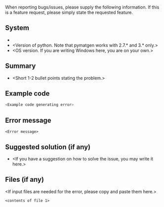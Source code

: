 When reporting bugs/issues, please supply the following information. If this 
is a feature request, please simply state the requested feature.

## System

* <Version of pymatgen>
* <Version of python. Note that pymatgen works with 2.7.* and 3.* only.>
* <OS version. If you are writing Windows here, you are on your own.> 

## Summary

* <Short 1-2 bullet points stating the problem.>

## Example code

```python
<Example code generating error>
```

## Error message

```
<Error message>
```

## Suggested solution (if any)

* <If you have a suggestion on how to solve the issue, you may write it here.>

## Files (if any)

<If input files are needed for the error, please copy and paste them here.>

```
<contents of file 1>
```